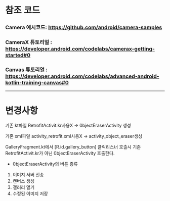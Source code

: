 


# 참조 코드

### Camera 예시코드: https://github.com/android/camera-samples

### CameraX 튜토리얼 : https://developer.android.com/codelabs/camerax-getting-started#0

### Canvas 튜토리얼 : https://developer.android.com/codelabs/advanced-android-kotlin-training-canvas#0




---
# 변경사항

기존 kt파일 RetrofitActivit.kr사용X     →  0bjectEraserActivity 생성

기존 xml파일 activity_retrofit.xml사용X → activity_object_eraser생성

GalleryFragment.kt에서 [R.id.gallery_button] 클릭리스너 호출시 기존 RetrofitActivit.kr가 아닌  0bjectEraserActivity 호출한다.


- 0bjectEraserActivity의 버튼 종류

1. 이미지 서버 전송
2. 캔버스 생성 
3. 갤러리 열기
4. 수정된 이미지 저장




